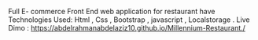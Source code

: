 Full E- commerce Front End web application for restaurant have Technologies Used: Html , Css , Bootstrap , javascript , Localstorage .
Live Dimo : https://abdelrahmanabdelaziz10.github.io/Millennium-Restaurant./
